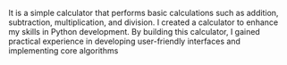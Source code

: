 It is a simple calculator that performs basic calculations such as addition, subtraction, multiplication, and division. I created a calculator to enhance my skills in Python development. By building this calculator, I gained practical experience in developing user-friendly interfaces and implementing core algorithms
